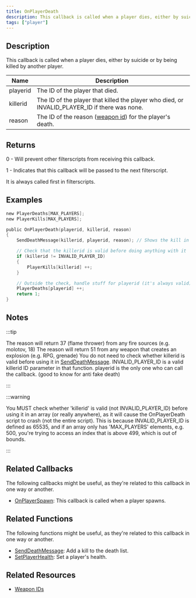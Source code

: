 ```yaml
---
title: OnPlayerDeath
description: This callback is called when a player dies, either by suicide or by being killed by another player.
tags: ["player"]
---
```


## Description

This callback is called when a player dies, either by suicide or by being killed by another player.

| Name     | Description                                                                                   |
| -------- | --------------------------------------------------------------------------------------------- |
| playerid | The ID of the player that died.                                                               |
| killerid | The ID of the player that killed the player who died, or INVALID_PLAYER_ID if there was none. |
| reason   | The ID of the reason ([weapon id](../resources/weaponids)) for the player's death.            |

## Returns

0 - Will prevent other filterscripts from receiving this callback.

1 - Indicates that this callback will be passed to the next filterscript.

It is always called first in filterscripts.

## Examples

```c
new PlayerDeaths[MAX_PLAYERS];
new PlayerKills[MAX_PLAYERS];

public OnPlayerDeath(playerid, killerid, reason)
{
    SendDeathMessage(killerid, playerid, reason); // Shows the kill in the killfeed

    // Check that the killerid is valid before doing anything with it
    if (killerid != INVALID_PLAYER_ID)
    {
        PlayerKills[killerid] ++;
    }

    // Outside the check, handle stuff for playerid (it's always valid)
    PlayerDeaths[playerid] ++;
    return 1;
}
```

## Notes

:::tip

The reason will return 37 (flame thrower) from any fire sources (e.g. molotov, 18) The reason will return 51 from any weapon that creates an explosion (e.g. RPG, grenade) You do not need to check whether killerid is valid before using it in [SendDeathMessage](SendDeathMessage). INVALID_PLAYER_ID is a valid killerid ID parameter in that function. playerid is the only one who can call the callback. (good to know for anti fake death)

:::

:::warning

You MUST check whether 'killerid' is valid (not INVALID_PLAYER_ID) before using it in an array (or really anywhere), as it will cause the OnPlayerDeath script to crash (not the entire script). This is because INVALID_PLAYER_ID is defined as 65535, and if an array only has 'MAX_PLAYERS' elements, e.g. 500, you're trying to access an index that is above 499, which is out of bounds.

:::

## Related Callbacks

The following callbacks might be useful, as they're related to this callback in one way or another. 

- [OnPlayerSpawn](OnPlayerSpawn): This callback is called when a player spawns.

## Related Functions

The following functions might be useful, as they're related to this callback in one way or another. 

- [SendDeathMessage](../functions/SendDeathMessage): Add a kill to the death list.
- [SetPlayerHealth](../functions/SetPlayerHealth): Set a player's health.

## Related Resources

- [Weapon IDs](../resources/weaponids)

